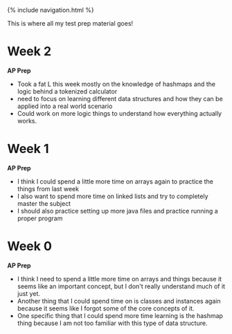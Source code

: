 {% include navigation.html %}

This is where all my test prep material goes! 

# Week 2

**AP Prep**
- Took a fat L this week mostly on the knowledge of hashmaps and the logic behind a tokenized calculator
- need to focus on learning different data structures and how they can be applied into a real world scenario
- Could work on more logic things to understand how everything actually works. 

# Week 1

**AP Prep**
- I think I could spend a little more time on arrays again to practice the things from last week
- I also want to spend more time on linked lists and try to completely master the subject
- I should also practice setting up more java files and practice running a proper program

# Week 0

**AP Prep**
- I think I need to spend a little more time on arrays and things because it seems like an important concept, but I don't really understand much of it just yet. 
- Another thing that I could spend time on is classes and instances again because it seems like I forgot some of the core concepts of it. 
- One specific thing that I could spend more time learning is the hashmap thing because I am not too familiar with this type of data structure. 
